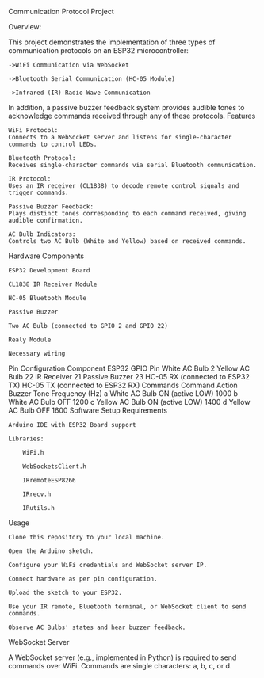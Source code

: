Communication Protocol Project


Overview:

This project demonstrates the implementation of three types of communication protocols on an ESP32 microcontroller:

    ->WiFi Communication via WebSocket

    ->Bluetooth Serial Communication (HC-05 Module)

    ->Infrared (IR) Radio Wave Communication

In addition, a passive buzzer feedback system provides audible tones to acknowledge commands received through any of these protocols.
Features

    WiFi Protocol:
    Connects to a WebSocket server and listens for single-character commands to control LEDs.

    Bluetooth Protocol:
    Receives single-character commands via serial Bluetooth communication.

    IR Protocol:
    Uses an IR receiver (CL1838) to decode remote control signals and trigger commands.

    Passive Buzzer Feedback:
    Plays distinct tones corresponding to each command received, giving audible confirmation.

    AC Bulb Indicators:
    Controls two AC Bulb (White and Yellow) based on received commands.

Hardware Components

    ESP32 Development Board

    CL1838 IR Receiver Module

    HC-05 Bluetooth Module

    Passive Buzzer

    Two AC Bulb (connected to GPIO 2 and GPIO 22)
    
    Realy Module
     
    Necessary wiring

    

Pin Configuration
Component	ESP32 GPIO Pin
White AC Bulb 2
Yellow AC Bulb 22
IR Receiver	21
Passive Buzzer	23
HC-05 RX	(connected to ESP32 TX)
HC-05 TX	(connected to ESP32 RX)
Commands
Command	Action	 Buzzer Tone Frequency  (Hz)
a	White AC Bulb  ON   (active LOW)	1000
b	White AC Bulb  OFF	                1200
c	Yellow AC Bulb ON   (active LOW)	1400
d	Yellow AC Bulb OFF	                1600
Software Setup
Requirements

    Arduino IDE with ESP32 Board support

    Libraries:

        WiFi.h

        WebSocketsClient.h

        IRremoteESP8266

        IRrecv.h

        IRutils.h

Usage

    Clone this repository to your local machine.

    Open the Arduino sketch.

    Configure your WiFi credentials and WebSocket server IP.

    Connect hardware as per pin configuration.

    Upload the sketch to your ESP32.

    Use your IR remote, Bluetooth terminal, or WebSocket client to send commands.

    Observe AC Bulbs' states and hear buzzer feedback.

WebSocket Server

A WebSocket server (e.g., implemented in Python) is required to send commands over WiFi. Commands are single characters: a, b, c, or d.
